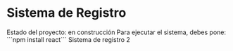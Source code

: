<h1>Sistema de Registro</h1>
Estado del proyecto: en construcción 
Para ejecutar el sistema, debes pone: 
```npm install react```
Sistema de registro 2

